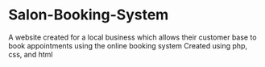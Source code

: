 # Salon-Booking-System
A website created for a local business which allows their customer base to book appointments using the online booking system
Created using php, css, and html
